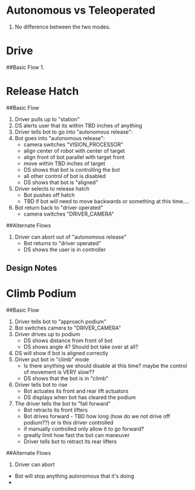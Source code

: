 


Autonomous vs Teleoperated
======
1. No difference between the two modes.

Drive
======
##Basic Flow
1. 

Release Hatch
======
##Basic Flow
1. Driver pulls up to "station"
2. DS alerts user that its within TBD inches of anything 
3. Driver tells bot to go into "autonomous release":
4. Bot goes into "autonomous release":
	- camera switches "VISION_PROCESSOR"
	- align center of robot with center of target
	- align front of bot parallel with target front
	- move within TBD inches of target
	- DS shows that bot is controlling the bot
	- all other control of bot is disabled
	- DS shows that bot is "aligned"
5. Driver selects to release hatch
	- Bot pushes off hatch
	- TBD if bot will need to move backwards or something at this time....
6. Bot return back to "driver operated"
	- camera switches "DRIVER_CAMERA"

##Alternate Flows
1. Driver can abort out of "autonomous release"
	- Bot returns to "driver operated"
	- DS shows the user is in controller

## Design Notes


Climb Podium
======
##Basic Flow
1. Driver tells bot to "approach podium"
2. Bot switches camera to  "DRIVER_CAMERA"
3. Driver drives up to podium
	- DS shows distance from front of bot
	- DS shows angle
4? Should bot take over at all?
5. DS will show if bot is aligned correctly
6. Driver put bot in "climb" mode
	- Is there anything we should disable at this time? maybe the control of movement is VERY slow??
	- DS shows that the bot is in "climb"
7. Driver tells bot to rise
	- Bot actuates its front and rear lift actuators
	- DS displays when bot has cleared the podium
8. The driver tells the bot to "fall forward"
	- Bot retracts its front lifters
	- Bot drives forward - TBD how long (how do we not drive off podium??) or is this driver controlled
    - if manually controlled only allow it to go forward?
    - greatly limit how fast the bot can maneuver
	- Driver tells bot to retract its rear lifters

##Alternate Flows
1. Driver can abort
  - Bot will stop anything autonomous that it's doing
  - 
